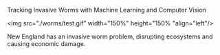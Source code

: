 Tracking Invasive Worms with Machine Learning and Computer Vision <br/>

<img src="./worms/test.gif" width="150%" height="150% "align="left"/>

New England has an invasive worm problem, disrupting ecosystems and causing economic damage.

